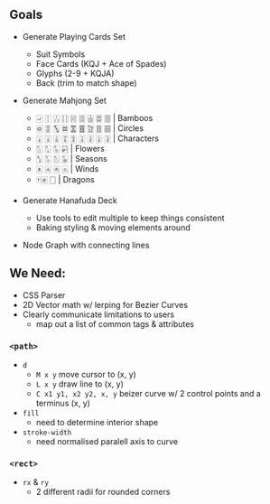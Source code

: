 ## Goals
 * Generate Playing Cards Set
   - Suit Symbols
   - Face Cards (KQJ + Ace of Spades)
   - Glyphs (2-9 + KQJA)
   - Back (trim to match shape)

 * Generate Mahjong Set
   - 🀐 🀑 🀒 🀓 🀔 🀕 🀖 🀗 🀘 | Bamboos
   - 🀙 🀚 🀛 🀜 🀝 🀞 🀟 🀠 🀡 | Circles
   - 🀇 🀈 🀉 🀊 🀋 🀌 🀍 🀎 🀏 | Characters
   - 🀢 🀣 🀥 🀤 | Flowers
   - 🀦 🀧 🀨 🀩 | Seasons
   - 🀀 🀁 🀂 🀃 | Winds
   - 🀄🀅 🀆 | Dragons

 * Generate Hanafuda Deck
   - Use tools to edit multiple to keep things consistent
   - Baking styling & moving elements around

 * Node Graph with connecting lines


## We Need:
 * CSS Parser
 * 2D Vector math w/ lerping for Bezier Curves
 * Clearly communicate limitations to users
   - map out a list of common tags & attributes

### `<path>`
 * `d`
   - `M x y`
     move cursor to (x, y)
   - `L x y`
     draw line to (x, y)
   - `C x1 y1, x2 y2, x, y`
     beizer curve w/ 2 control points and a terminus (x, y)
 * `fill`
   - need to determine interior shape
 * `stroke-width`
   - need normalised paralell axis to curve

### `<rect>`
 * `rx` & `ry`
   - 2 different radii for rounded corners
